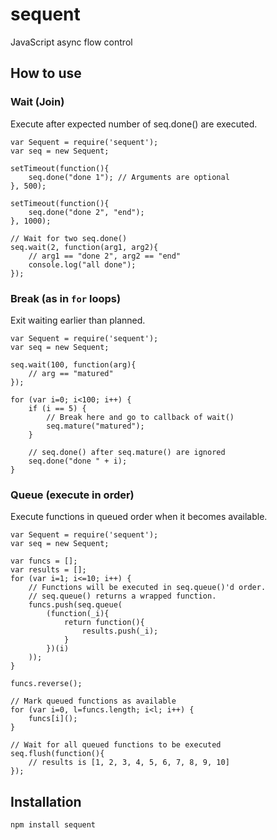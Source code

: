 sequent
=======

JavaScript async flow control

How to use
----------

### Wait (Join) ###

Execute after expected number of seq.done() are executed.

    var Sequent = require('sequent');
    var seq = new Sequent;

    setTimeout(function(){
        seq.done("done 1"); // Arguments are optional
    }, 500);

    setTimeout(function(){
        seq.done("done 2", "end");
    }, 1000);

    // Wait for two seq.done()
    seq.wait(2, function(arg1, arg2){
        // arg1 == "done 2", arg2 == "end"
        console.log("all done");
    });

### Break (as in `for` loops) ###

Exit waiting earlier than planned.

    var Sequent = require('sequent');
    var seq = new Sequent;

    seq.wait(100, function(arg){
        // arg == "matured"
    });

    for (var i=0; i<100; i++) {
        if (i == 5) {
            // Break here and go to callback of wait()
            seq.mature("matured");
        }

        // seq.done() after seq.mature() are ignored
        seq.done("done " + i);
    }

### Queue (execute in order) ###

Execute functions in queued order when it becomes available.

    var Sequent = require('sequent');
    var seq = new Sequent;

    var funcs = [];
    var results = [];
    for (var i=1; i<=10; i++) {
        // Functions will be executed in seq.queue()'d order.
        // seq.queue() returns a wrapped function.
        funcs.push(seq.queue(
            (function(_i){
                return function(){
                    results.push(_i);
                }
            })(i)
        ));
    }

    funcs.reverse();

    // Mark queued functions as available
    for (var i=0, l=funcs.length; i<l; i++) {
        funcs[i]();
    }

    // Wait for all queued functions to be executed
    seq.flush(function(){
        // results is [1, 2, 3, 4, 5, 6, 7, 8, 9, 10]
    });

Installation
------------

    npm install sequent
